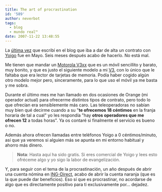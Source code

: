 ```yaml
---
title: The art of procrastination
id: '589'
author: neverbot
tags:
  - blog
  - mundo real™
date: 2007-11-22 13:48:55
---
```


La [última vez](/como-mantener-a-un-tonto-feliz-ii/) que escribí en el blog que iba a dar de alta un contrato con [Yoigo](http://www.yoigo.es/) fue en Mayo. Seis meses después acabo de hacerlo. No está mal.

Me tienen que mandar un [Motorola V3xx](http://www.motorola.com/consumer/v/index.jsp?vgnextoid=cd7e914ec0801110VgnVCM1000008206b00aRCRD&show=productHome) que es un móvil sencillito y barato, muy bonito, y que es justo el siguiente modelo a mi [V3](http://www.motorola.com/consumer/v/index.jsp?vgnextoid=6c8f971bdf20c010VgnVCM1000008206b00aRCRD&show=productHome), con lo único que le faltaba que era lector de tarjetas de memoria. Podía haber cogido algún otro modelo mejor pero, sinceramente, para lo que uso el móvil ya me basta y me sobra.

Durante el último mes me han llamado en dos ocasiones de Orange (mi operador actual) para ofrecerme distintos tipos de contrato, pero todo lo que ofrecían era sensiblemente más caro. Las teleoperadoras no sabían muy bien qué decirme cuando a su "**te ofrecemos 18 céntimos** en la franja horaria de tal a cual" yo les respondía "hay **otros operadores que me ofrecen 12** a todas horas". Ya os contaré si finalmente el servicio es bueno o no.

Además ahora ofrecen llamadas entre teléfonos Yoigo a 0 céntimos/minuto, así que ya veremos si alguien más se apunta en mi entorno habitual y ahorro más dinero.

> **Nota**: Hasta aquí ha sido gratis. Si eres comercial de Yoigo y lees esto ofréceme algo y yo sigo la labor de evangelización.

Y, para seguir con el tema de la procrastinación, un año después de abrir una cuenta nómina en [ING-Direct](http://www.ingdirect.es/), acabo de abrir la cuenta naranja (que es la que puede dar beneficios). Eso sí que es procrastinar, no acordarse de algo que es directamente positivo para ti exclusivamente por... dejadez.